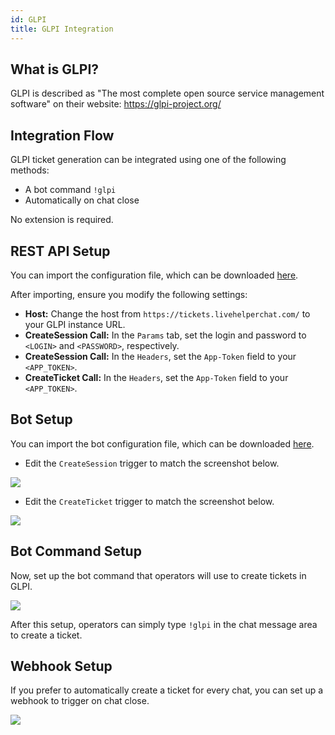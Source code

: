 ```yaml
---
id: GLPI
title: GLPI Integration
---
```


## What is GLPI?

GLPI is described as "The most complete open source service management software" on their website: https://glpi-project.org/

## Integration Flow

GLPI ticket generation can be integrated using one of the following methods:

*   A bot command `!glpi`
*   Automatically on chat close

No extension is required.

## REST API Setup

You can import the configuration file, which can be downloaded [here](/img/integration/glpi-restapi.json).

After importing, ensure you modify the following settings:

*   **Host:** Change the host from `https://tickets.livehelperchat.com/` to your GLPI instance URL.
*   **CreateSession Call:** In the `Params` tab, set the login and password to `<LOGIN>` and `<PASSWORD>`, respectively.
*   **CreateSession Call:** In the `Headers`, set the `App-Token` field to your `<APP_TOKEN>`.
*   **CreateTicket Call:** In the `Headers`, set the `App-Token` field to your `<APP_TOKEN>`.

## Bot Setup

You can import the bot configuration file, which can be downloaded [here](/img/integration/glpi-bot.json).

*   Edit the `CreateSession` trigger to match the screenshot below.

![](/img/integration/glpi/CreateSession.png)

*   Edit the `CreateTicket` trigger to match the screenshot below.

![](/img/integration/glpi/CreateTicket.png)

## Bot Command Setup

Now, set up the bot command that operators will use to create tickets in GLPI.

![](/img/integration/glpi/BotCommand.png)

After this setup, operators can simply type `!glpi` in the chat message area to create a ticket.

## Webhook Setup

If you prefer to automatically create a ticket for every chat, you can set up a webhook to trigger on chat close.

![](/img/integration/glpi/webhook.png)
